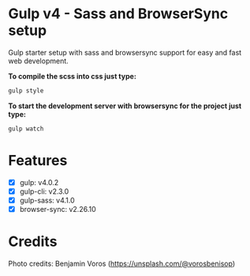# Gulp v4 - Sass and BrowserSync setup
Gulp starter setup with sass and browsersync support for easy and fast web development.

**To compile the scss into css just type:**

```javascript
gulp style
```

**To start the development server with browsersync for the project just type:**

```javascript
gulp watch
```

# Features
- [x] gulp: v4.0.2
- [x] gulp-cli: v2.3.0
- [x] gulp-sass: v4.1.0
- [x] browser-sync: v2.26.10

# Credits
Photo credits: Benjamin Voros (https://unsplash.com/@vorosbenisop)